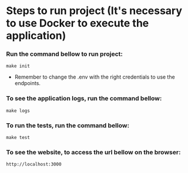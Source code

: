 # Steps to run project (**It's necessary to use Docker to execute the application**)

### Run the command bellow to run project:

```
make init
```

- Remember to change the .env with the right credentials to use the endpoints.

### To see the application logs, run the command bellow:

```
make logs
```

### To run the tests, run the command bellow:

```
make test
```

### To see the website, to access the url bellow on the browser:

```
http://localhost:3000
```
